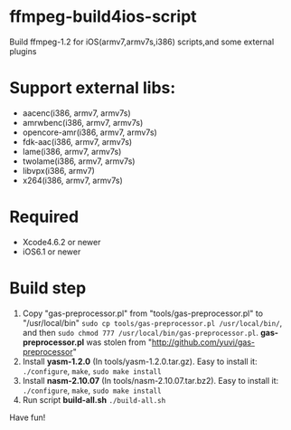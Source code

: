 ffmpeg-build4ios-script
=======================

Build ffmpeg-1.2 for iOS(armv7,armv7s,i386) scripts,and some external plugins



Support external libs:
=========================
- aacenc(i386, armv7, armv7s)
- amrwbenc(i386, armv7, armv7s)
- opencore-amr(i386, armv7, armv7s)
- fdk-aac(i386, armv7, armv7s)
- lame(i386, armv7, armv7s)
- twolame(i386, armv7, armv7s)
- libvpx(i386, armv7)
- x264(i386, armv7, armv7s)
	

Required
========
- Xcode4.6.2 or newer
- iOS6.1 or newer
  
Build step
==========
1. Copy "gas-preprocessor.pl" from "tools/gas-preprocessor.pl" to "/usr/local/bin" `sudo cp tools/gas-preprocessor.pl /usr/local/bin/`, and then `sudo chmod 777 /usr/local/bin/gas-preprocessor.pl`. **gas-preprocessor.pl** was stolen from "http://github.com/yuvi/gas-preprocessor"
2. Install **yasm-1.2.0** (In tools/yasm-1.2.0.tar.gz). Easy to install it: `./configure`, `make`, `sudo make install`
3. Install **nasm-2.10.07** (In tools/nasm-2.10.07.tar.bz2). Easy to install it: `./configure`, `make`, `sudo make install`
4. Run script **build-all.sh** `./build-all.sh`

Have fun!
